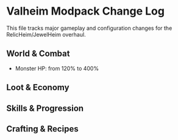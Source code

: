 # Valheim Modpack Change Log

This file tracks major gameplay and configuration changes for the RelicHeim/JewelHeim overhaul.

## World & Combat
- Monster HP: from 120% to 400%

## Loot & Economy

## Skills & Progression

## Crafting & Recipes
